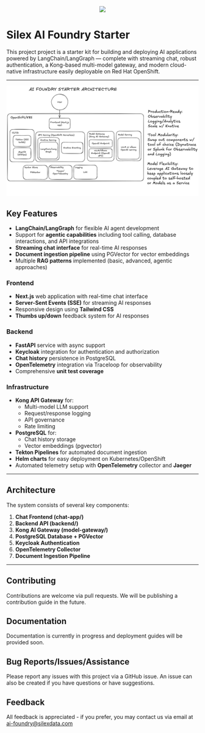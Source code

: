<p align="center" width="100%">
  <img width="33%" src="https://www.silexdata.com/wp-content/uploads/2023/07/SILEX-LOGOS.png"> 
</p>

# Silex AI Foundry Starter

This project project is a starter kit for building and deploying AI applications powered by LangChain/LangGraph — complete with streaming chat, robust authentication, a Kong-based multi-model gateway, and modern cloud-native infrastructure easily deployable on Red Hat OpenShift.

---

<p align="center" width="100%">
  <img src="https://github.com/silexdatateam/ai-foundry-starter/blob/main/docs/architecture.png?raw=true">
</p>

## Key Features

- **LangChain/LangGraph** for flexible AI agent development  
- Support for **agentic capabilities** including tool calling, database interactions, and API integrations  
- **Streaming chat interface** for real-time AI responses  
- **Document ingestion pipeline** using PGVector for vector embeddings  
- Multiple **RAG patterns** implemented (basic, advanced, agentic approaches)

### Frontend
- **Next.js** web application with real-time chat interface  
- **Server-Sent Events (SSE)** for streaming AI responses  
- Responsive design using **Tailwind CSS**  
- **Thumbs up/down** feedback system for AI responses

### Backend
- **FastAPI** service with async support  
- **Keycloak** integration for authentication and authorization  
- **Chat history** persistence in PostgreSQL  
- **OpenTelemetry** integration via Traceloop for observability  
- Comprehensive **unit test coverage**

### Infrastructure
- **Kong API Gateway** for:
  - Multi-model LLM support  
  - Request/response logging  
  - API governance  
  - Rate limiting  
- **PostgreSQL** for:
  - Chat history storage  
  - Vector embeddings (pgvector)  
- **Tekton Pipelines** for automated document ingestion  
- **Helm charts** for easy deployment on Kubernetes/OpenShift  
- Automated telemetry setup with **OpenTelemetry** collector and **Jaeger**

---

## Architecture

The system consists of several key components:

1. **Chat Frontend (chat-app/)**  
2. **Backend API (backend/)**  
3. **Kong AI Gateway (model-gateway/)**  
4. **PostgreSQL Database + PGVector**  
5. **Keycloak Authentication**  
6. **OpenTelemetry Collector**  
7. **Document Ingestion Pipeline**

---

## Contributing

Contributions are welcome via pull requests. We will be publishing a contribution guide in the future.

## Documentation

Documentation is currently in progress and deployment guides will be provided soon.

## Bug Reports/Issues/Assistance

Please report any issues with this project via a GitHub issue. An issue can also be created if you have questions or have suggestions. 

## Feedback

All feedback is appreciated - if you prefer, you may contact us via email at [ai-foundry@silexdata.com](mailto:ai-foundry@silexdata.com)
